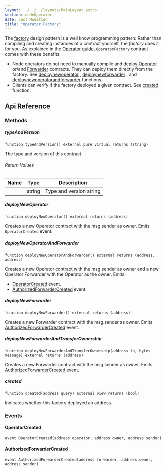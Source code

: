 ```yaml
---
layout: ../../../layouts/MainLayout.astro
section: nodeOperator
date: Last Modified
title: "Operator Factory"
---
```


The [factory](https://www.youtube.com/watch?v=Q1zZo4O_Ong) design pattern is a well know programming pattern: Rather than compiling and creating instances of a contract yourself, the _factory_ does it for you.
As explained in the [Operator guide](/chainlink-nodes/contracts/operator), `OperatorFactory` contract comes with these benefits:

- Node operators do not need to manually compile and deploy [Operator](/chainlink-nodes/contracts/operator) or/and [Forwarder](/chainlink-nodes/contracts/forwarder) contracts. They can deploy them directly from the factory. See [deploynewoperator](#deploynewoperator) , [deploynewforwarder](#deploynewforwarder) , and [deploynewoperatorandforwarder](#deploynewoperatorandforwarder) functions.
- Clients can verify if the factory deployed a given contract. See [created](#created) function.

## Api Reference

### Methods

##### typeAndVersion

```solidity
function typeAndVersion() external pure virtual returns (string)
```

The type and version of this contract.

###### Return Values

| Name | Type   | Description             |
| ---- | ------ | ----------------------- |
|      | string | Type and version string |

##### deployNewOperator

```solidity
function deployNewOperator() external returns (address)
```

Creates a new Operator contract with the msg.sender as owner. Emits `OperatorCreated` event.

##### deployNewOperatorAndForwarder

```solidity
function deployNewOperatorAndForwarder() external returns (address, address)
```

Creates a new Operator contract with the msg.sender as owner and a new Operator Forwarder with the Operator as the owner. Emits:

- [OperatorCreated](#operatorcreated) event.
- [AuthorizedForwarderCreated](#authorizedforwardercreated) event.

##### deployNewForwarder

```solidity
function deployNewForwarder() external returns (address)
```

Creates a new Forwarder contract with the msg.sender as owner. Emits [AuthorizedForwarderCreated](#authorizedforwardercreated) event.

##### deployNewForwarderAndTransferOwnership

```solidity
function deployNewForwarderAndTransferOwnership(address to, bytes message) external returns (address)
```

Creates a new Forwarder contract with the msg.sender as owner. Emits [AuthorizedForwarderCreated](#authorizedforwardercreated) event.

##### created

```solidity
function created(address query) external view returns (bool)
```

Indicates whether this factory deployed an address.

### Events

#### OperatorCreated

```solidity
event OperatorCreated(address operator, address owner, address sender)
```

#### AuthorizedForwarderCreated

```solidity
event AuthorizedForwarderCreated(address forwarder, address owner, address sender)
```
